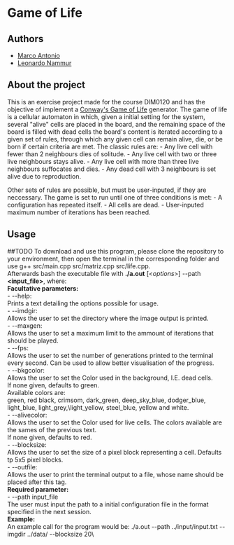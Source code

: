# **Game of Life**
## Authors

 - [Marco Antonio](github.com/MarcoAFC)
 - [Leonardo Nammur](github.com/Nammur)
## About the project

  This is an exercise project made for the course DIM0120 and has the objective of implement a [Conway's Game of Life](https://en.wikipedia.org/wiki/Conway%27s_Game_of_Life) generator. The game of life is a cellular automaton in which, given a initial setting for the system, several "alive" cells are placed in the board, and the remaining space of the board is filled with dead cells the board's content is iterated according to a given set of rules, through which any given cell can remain alive, die, or be born if certain criteria are met. The classic rules are:
    - Any live cell with fewer than 2 neighbours dies of solitude.
    - Any live cell with two or three live neighbours stays alive.
    - Any live cell with more than three live neighbours suffocates and dies.
    - Any dead cell with 3 neighbours is set alive due to reproduction.

  Other sets of rules are possible, but must be user-inputed, if they are neccessary.
  The game is set to run until one of three conditions is met:
    - A configuration has repeated itself.
    - All cells are dead.
    - User-inputed maximum number of iterations has been reached.
   
## Usage
  ##TODO
  To download and use this program, please clone the repository to your environment, then open the terminal in the corresponding folder and use g++ src/main.cpp src/matriz.cpp src/life.cpp.\
  Afterwards bash the executable file with **./a.out** [<*options*>] --path **<input_file>**, where:\
    **Facultative parameters:**\
      - --help:\
        Prints a text detailing the options possible for usage.\
      - --imdgir:\
       Allows the user to set the directory where the image output is printed.\
      - --maxgen:\
        Allows the user to set a maximum limit to the ammount of iterations that should be played.\
      - --fps:\
        Allows the user to set the number of generations printed to the terminal every second. Can
        be used to allow better visualisation of the progress.\
      - --bkgcolor:\
        Allows the user to set the Color used in the background, I.E. dead cells.\
        If none given, defaults to green.\
        Available colors are:\
        green, red black, crimsom, dark_green, deep_sky_blue, dodger_blue, light_blue, light_grey,\light_yellow, steel_blue, yellow and white.\
      - --alivecolor:\
        Allows the user to set the Color used for live cells. The colors available are the sames of the previous text.\
        If none given, defaults to red.\
      - --blocksize:\
        Allows the user to set the size of a pixel block representing a cell. Defaults tp 5x5 pixel blocks.\
      - --outfile:\
        Allows the user to print the terminal output to a file, whose name should be placed after this tag.\
    **Required parameter:**\
       - --path input_file\
        The user must input the path to a initial configuration file in the format specified in the next session.\
    **Example:**\
        An example call for the program would be:
        ./a.out --path ../input/input.txt --imgdir ../data/ --blocksize 20\   

